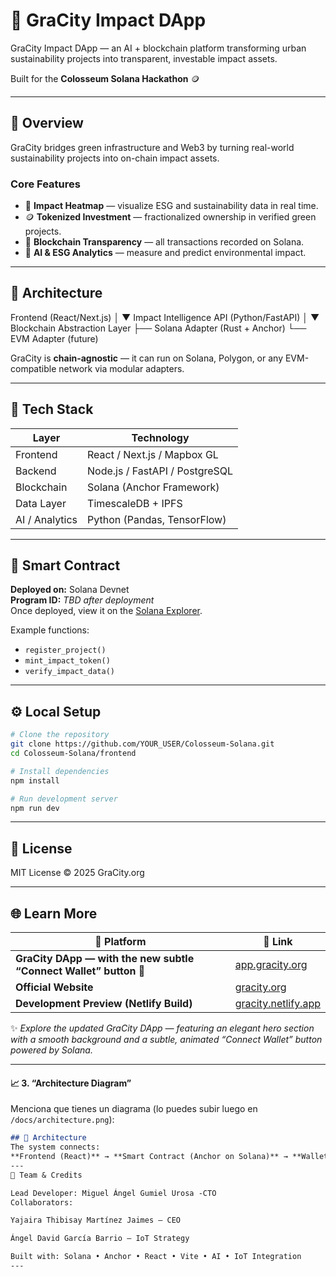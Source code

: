 # 🌿 GraCity Impact DApp

GraCity Impact DApp — an AI + blockchain platform transforming urban sustainability projects into transparent, investable impact assets.

Built for the **Colosseum Solana Hackathon** 🪙

---

## 🚀 Overview

GraCity bridges green infrastructure and Web3 by turning real-world sustainability projects into on-chain impact assets.

### Core Features
- 🌱 **Impact Heatmap** — visualize ESG and sustainability data in real time.
- 🪙 **Tokenized Investment** — fractionalized ownership in verified green projects.
- 🔗 **Blockchain Transparency** — all transactions recorded on Solana.
- 🤖 **AI & ESG Analytics** — measure and predict environmental impact.

---

## 🧱 Architecture

Frontend (React/Next.js)
     │
     ▼
Impact Intelligence API (Python/FastAPI)
     │
     ▼
Blockchain Abstraction Layer
     ├── Solana Adapter (Rust + Anchor)
     └── EVM Adapter (future)

GraCity is **chain-agnostic** — it can run on Solana, Polygon, or any EVM-compatible network via modular adapters.

---

## 🧩 Tech Stack

| Layer | Technology |
|--------|-------------|
| Frontend | React / Next.js / Mapbox GL |
| Backend | Node.js / FastAPI / PostgreSQL |
| Blockchain | Solana (Anchor Framework) |
| Data Layer | TimescaleDB + IPFS |
| AI / Analytics | Python (Pandas, TensorFlow) |

---

## 🧠 Smart Contract

**Deployed on:** Solana Devnet  
**Program ID:** _TBD after deployment_  
Once deployed, view it on the [Solana Explorer](https://explorer.solana.com/?cluster=devnet).

Example functions:
- `register_project()`
- `mint_impact_token()`
- `verify_impact_data()`

---

## ⚙️ Local Setup

```bash
# Clone the repository
git clone https://github.com/YOUR_USER/Colosseum-Solana.git
cd Colosseum-Solana/frontend

# Install dependencies
npm install

# Run development server
npm run dev
```

---

## 📄 License
MIT License © 2025 GraCity.org

---

## 🌐 Learn More

| 🌿 Platform | 🔗 Link |
|-------------|---------|
| **GraCity DApp — with the new subtle “Connect Wallet” button 💫** | [app.gracity.org](https://app.gracity.org) |
| **Official Website** | [gracity.org](https://gracity.org) |
| **Development Preview (Netlify Build)** | [gracity.netlify.app](https://gracity.netlify.app) |

✨ *Explore the updated GraCity DApp — featuring an elegant hero section with a smooth background and a subtle, animated “Connect Wallet” button powered by Solana.*



---

#### 📈 3. “Architecture Diagram”
Menciona que tienes un diagrama (lo puedes subir luego en `/docs/architecture.png`):
```markdown
## 🧩 Architecture
The system connects:
**Frontend (React)** → **Smart Contract (Anchor on Solana)** → **Wallet (Phantom)** → **ESG Data Source (IoT or API)**
---
🧠 Team & Credits

Lead Developer: Miguel Ángel Gumiel Urosa -CTO
Collaborators:

Yajaira Thibisay Martínez Jaimes — CEO

Ángel David García Barrio — IoT Strategy

Built with: Solana • Anchor • React • Vite • AI • IoT Integration
---
